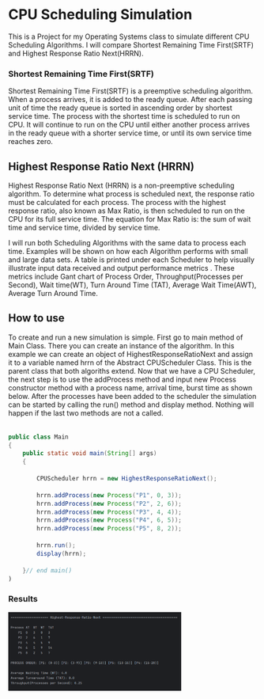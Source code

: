 # CPU Scheduling Simulation

This is a Project for my Operating Systems class to simulate different CPU Scheduling Algorithms. I will compare Shortest Remaining Time First(SRTF) and Highest Response Ratio Next(HRRN).

### Shortest Remaining Time First(SRTF)

Shortest Remaining Time First(SRTF) is a preemptive scheduling algorithm. When a process arrives, it is added to the ready queue. After each passing unit of time the ready queue is sorted in ascending order by shortest service time. The process with the shortest time is scheduled to run on CPU. It will continue to run on the CPU until either another process arrives in the ready queue with a shorter service time, or until its own service time reaches zero.

## Highest Response Ratio Next (HRRN) 
Highest Response Ratio Next (HRRN) is a non-preemptive scheduling algorithm. To determine what process is scheduled next, the response ratio must be calculated for each process. The process with the highest response ratio, also known as Max Ratio,  is then scheduled to run on the CPU for its full service time. The equation for Max Ratio is: the sum of  wait time and service time,  divided by service time.

I will run both Scheduling Algorithms with the same data to process each time. Examples will be shown on how each Algorithm performs with small and large data sets. A table is printed under each Scheduler to help visually illustrate input data received and output performance metrics . These metrics include Gant chart of Process Order, Throughput(Processes per Second), Wait time(WT), Turn Around Time (TAT), Average Wait Time(AWT), Average Turn Around Time. 

## How to use

To create and run a new simulation is simple. First go to main method of Main Class. There you can create an instance of the algorithm. In this example we can create an object of HighestResponseRatioNext and assign it to a variable named hrrn of the Abstract CPUScheduler Class. This is the parent class that both algoriths extend. Now that we have a CPU Scheduler, the next step is to use the addProcess method and input new Process constructor method with a process name, arrival time, burst time as shown below. After the processes have been added to the scheduler the simulation can be started by calling the run() method and display method. Nothing will happen if the last two methods are not a called. 

```java

public class Main
{
    public static void main(String[] args)
    {

        CPUScheduler hrrn = new HighestResponseRatioNext();

        hrrn.addProcess(new Process("P1", 0, 3));
        hrrn.addProcess(new Process("P2", 2, 6));
        hrrn.addProcess(new Process("P3", 4, 4));
        hrrn.addProcess(new Process("P4", 6, 5));
        hrrn.addProcess(new Process("P5", 8, 2));

        hrrn.run();
        display(hrrn);

    }// end main()
)


```


### Results

<img src="images/result.PNG" width="350" alt="Results"> 
